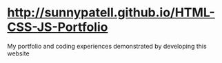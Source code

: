 # http://sunnypatell.github.io/HTML-CSS-JS-Portfolio
My portfolio and coding experiences demonstrated by developing this website
